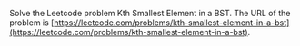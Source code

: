 Solve the Leetcode problem Kth Smallest Element in a BST.
The URL of the problem is [https://leetcode.com/problems/kth-smallest-element-in-a-bst](https://leetcode.com/problems/kth-smallest-element-in-a-bst).
